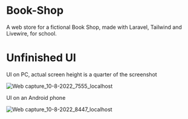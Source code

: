 # Book-Shop
A web store for a fictional Book Shop, made with Laravel, Tailwind and Livewire, for school. 


# Unfinished UI

UI on PC, actual screen height is a quarter of the screenshot   

![Web capture_10-8-2022_7555_localhost](https://user-images.githubusercontent.com/56200401/183826967-19de40a6-8dca-4e90-a8bd-fdbfc45a489a.jpeg)



   
UI on an Android phone   


![Web capture_10-8-2022_8447_localhost](https://user-images.githubusercontent.com/56200401/183827383-37a0d3b2-5e7d-4664-aa19-b364b752febd.jpeg)
